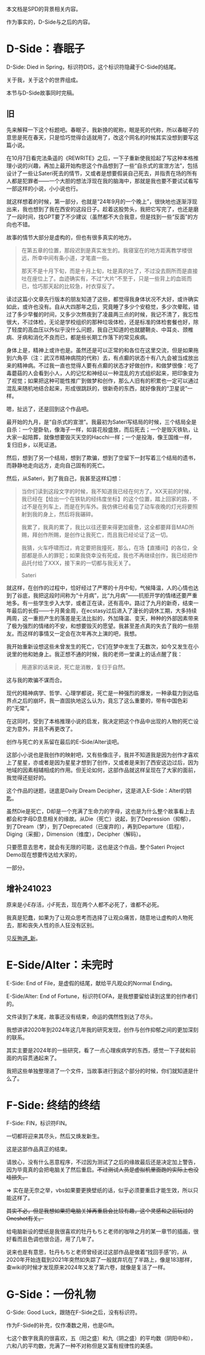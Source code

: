 本文档是SPD的背景相关内容。

作为事实的，D-Side与之后的内容。



# D-Side：春眠子

D-Side: Died in Spring，标识符DIS，这个标识符隐藏于C-Side的结尾。

关于我，关于这个的世界组成。

本节与D-Side故事同时完稿。



## 旧

先来解释一下这个标题吧。春眠子，我新换的昵称，眠是死的代称，所以春眠子的意思是死在春天，只是恰巧觉得合适就用了，改这个网名的时候其实没想到要写这篇小说。

在10月7日看完法条遥的《REWRITE》之后，一下子重新使我拾起了写这种本格推理小说的兴趣，再加上最开始构思这个作品想到了一些“自杀式的宣泄方法”，包括设计了一些让Sateri死去的情节，又或者是想要假装自己死去，并指责在场的所有人都是犯罪者——一个大胆的想法浮现在我的脑海中，那就是我也要不要试试看写一部这样的小说，小小说也行。

就这样想着的时候，第一部分，也就是“24年9月的一个晚上”，很快地也逐渐浮现出来，我也想到了我在西安的这段日子。趁着这股势头，我把它写完了，也还是磨了一段时间，找GPT要了不少建议（虽然都不大合我意，但是找到一些“反面”的方向也不错。

故事的情节大部分是虚构的，但也有很多真实的地方。

> 在第五章的位置，那段迟到是真实发生的。我寝室在的地方距离教学楼很远，所幸中间有条小道，才笔直一些。
>
> 那天不是十月下旬，而是十月上旬，吐是真的吐了，不过没去厕所而是直接吐在座位上了。血迹确实有，不过“大片”不至于，只是一些背上的血斑而已，恰巧那天起的比较急，衬衣穿反了。

读过这篇小文章先行版本的朋友知道了这些，都觉得我身体状况不大好，或许确实如此，或许也没有。自从大四那年之后，究竟睡了多少个安稳觉，多少次晕眩，错过了多少早餐的时间，又多少次熬夜到了凌晨两三点的时候，我记不清了，我忘性很大，不过体检，无论是学校组织的那种垃圾体检，还是标准的体检套餐也好，除了轻度的高血压以外似乎没什么问题，我自己知道的也就腱鞘炎、中耳炎、颈椎病、牙病和消化不良而已，都是些长期工作落下的常见疾病。

身体上是，精神上或许也是。虽然还是可以正常的和各位在这里交流，但是如果拖到六角亭（注：武汉市精神病院的代称）去，有点癫的状态十有八九会被当成放出来的精神病。不过我一直也觉得人要有点癫的状态才好做创作，和做梦很像：吃了毒蘑菇的人会看到小人，人的记忆和神经以一种混乱的方式组织起来，把印象变为了视觉；如果把这种可能性推广到做梦和创作，那么人旧有的积累也一定可以通过混乱来随机地结合起来，形成很跳跃的，很新奇的东西，就好像我的“卫星说”一样。



嗯，扯远了，还是回到这个作品吧。

最开始的九月，是“自杀式的宣泄”。我最初为Sateri写结局的时候，三个结局全是自杀：一个是卧轨，像海子一样，如昙花般盛放，而后死去；一个是毁灭铁轨，让大家一起陪葬，就像想要毁灭天空的Hacchi一样；一个是投海，像王国维一样，复归旧乡，以死证道。

然后，想到了另一个结局，想到了欺骗，想到了空留下一封写着三个结局的遗书，而静静地走向远方，走向自己固有的死亡。

然后，从Sateri，到了我自己，我甚至这样幻想：

> 当你们读到这段文字的时候，我不知道我已经在何方了。XX天前的时候，我已经在【给出一个在铁轨的经纬度坐标】的这个位置，踏上回家的路，不过不是在列车上，而是在列车外。我仿佛已经看见了动车夜晚的灯光将要照射到我的身上，然后将我碾碎。
>
> 我累了，我真的累了，我比以往还要来得更加疲惫，这全都要拜音MAD所赐，拜创作所赐，是创作让我死亡，而且我已经论证了这一切。
>
> 我猜，火车呼啸而过，肯定要把我撞死，那么，在场【直播间】的各位，全部都是杀人的罪犯；如果我侥幸没有死成，我也不再继续创作，我已经把作品托付给了XXX，接下来的一切都与我无关了。
>
> Sateri

就这样，在创作的过程中，恰好经过了严寒的十月中旬，气候降温，人的心情也达到了谷底，我把这段时间称为“十月病”，比“九月病”——抗拒开学的情绪还要严重地多。有一些学生步入大学，或者正在读，还有高中。路过了九月的新奇，结束一年最后的长假——十月黄金周，在ecstasy过后进入了漫长的调休工期，大多持续两周，这一重担产生的落差是无法比拟的，外加降温、变天，种种的外部因素带来了极为强烈的情绪的不安，和想要毁灭的愿望。我甚至差点真的失去了我的一些朋友。而这样的事情又一定会在次年再次上演的吧，我想。

我开始重新设想这些未曾发生的死亡，它们在梦中发生了无数次，如今又发生在小说里的他和她身上。我正想不通的时候，我的老师一堂课上的话点醒了我：

> 用道家的话来说，死亡是消散，复归于自然。

这与我的欺骗不谋而合。

现代的精神病学、哲学、心理学都说，死亡是一种强烈的爆发，一种承载力到达临界点之后的崩坏，我一直固执地这么认为，竟忘了这么重要的，带有中国色彩的“无常”。

在这同时，受到了本格推理小说的启发，我决定把这个作品中出现的人物的死亡设定为意外，并且不再更改了。

创作与死亡的关系留在最后的E-Side/Alter谈吧。



这部小小说也是我创作的映射吧，又有些像庄子，我并不知道我是因为创作才喜欢上了星星，亦或者是因为星星才想到了创作，又或者是来到了西安这边过后，因为地域的因素相辅相成的作用。但无论如何，这部作品就这样呈现在了大家的面前，我觉得还挺好的。

这个作品的谜题，谜底是Daily Dream Decipher，这是进入E-Side：Alter的钥匙。

虽然Die是死亡，D却是一个充满了生命力的字母，这也是为什么整个故事看上去都会和字母D息息相关的缘故。从Die（死亡）说起，到了Depression（抑郁），到了Dream（梦），到了Deprecated（已废弃的），再到Departure（启程），Diging（采掘），Dimension（维度），Decipher（解码）。



只要愿意去思考，就会有无限的可能，这也是这个作品，整个Sateri Project Demo现在想要传达给大家的，

一部分。

## 增补241023

原来是小E存活，小F死去，现在两个人都不必死了，谁都不必死。

我真是犯蠢，如果为了让观众思考而选择了让观众痛苦，随意地让虚构的人物死去，那和丧失人性的杀人狂没有区别。

见[反殉道_新](../assets/txt/thought/反殉道_新.txt)。

# E-Side/Alter：未完时

E-Side: End of File，是虚假的结尾，献给平凡观众的Normal Ending。

E-Side/Alter: End of Fortune，标识符EOFA，是我想要留给读到这里的创作者们的。



文件读到了末尾，故事还没有结束，命运的偶然性到达了尽头。

我想讲讲2020年到2024年这几年我的研究发现，创作与创作抑郁之间的更加深刻的联系。

其实主要是2024年的一些研究，看了一点心理疾病学的东西，感觉一下子就和前面的内容贯通起来了。

我把这些单独整理进了一个文件，当故事进行到这个部分的时候，你们就知道是什么了。

# F-Side: 终结的终结

F-Side: FIN，标识符FIN。

一切都将迎来其尽头，然后又焕发新生。



这是这部作品真正的结束。

请放心，没有什么恶意程序，不过因为测试了之后的缘故最后还是决定加上警告，因为毕竟真的会把电脑关了然后重启。<s>不过测试人员是虚拟机里面跑的实际上也没啥损失。</s>

=> 实在是无奈之举，vbs如果要更换壁纸的话，似乎必须要重启才能生效，所以只能这样了。

<s>其实不必，但是我想如果把电脑关掉再重启会比较有趣，这个灵感和之前玩过的Oneshot有关。</s>

给电脑新设的壁纸是我很喜欢的牡丹もちと老师的咖啡之月的某一章节的插画，很好看而且色调也很合适，用了几年了。

说来也是有意思，牡丹もちと老师曾经说过这部作品是做着“找回手感”的，从2020年开始连载到2021年突然如失踪了一般就弃坑在了半路上，像是183那样，查wiki的时候才发现原来2024年又发了第六卷，就像是复活了一样。



# G-Side：一份礼物

G-Side: Good Luck，跟随在F-Side之后，没有标识符。

作为F-Side的补充，仅作凑数之用，也是Gift。



七这个数字我真的很喜欢，五（阳之盛）和九（阴之盛）的平均数（阴阳中和），六和八的平均数，充满了一种不对称但是又富有规律性的美感。

